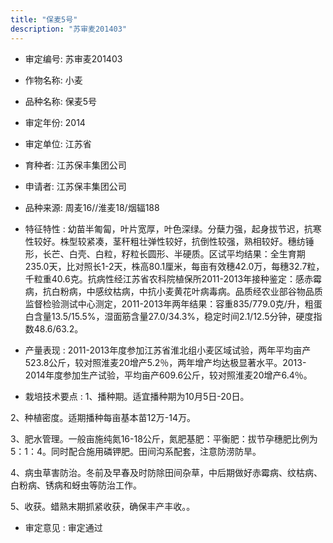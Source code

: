 ```yaml
---
title: "保麦5号"
description: "苏审麦201403"
---
```

* 审定编号:  苏审麦201403

*  作物名称:  小麦

*  品种名称:  保麦5号

*  审定年份:  2014

*  审定单位:  江苏省

* 育种者:  江苏保丰集团公司

*  申请者:  江苏保丰集团公司

*  品种来源:  周麦16//淮麦18/烟辐188

*  特征特性 : 
幼苗半匍匐，叶片宽厚，叶色深绿。分蘖力强，起身拔节迟，抗寒性较好。株型较紧凑，茎秆粗壮弹性较好，抗倒性较强，熟相较好。穗纺锤形，长芒、白壳、白粒，籽粒长圆形、半硬质。区试平均结果：全生育期235.0天，比对照长1-2天，株高80.1厘米，每亩有效穗42.0万，每穗32.7粒，千粒重40.6克。抗病性经江苏省农科院植保所2011-2013年接种鉴定：感赤霉病，抗白粉病，中感纹枯病，中抗小麦黄花叶病毒病。品质经农业部谷物品质监督检验测试中心测定，2011-2013年两年结果：容重835/779.0克/升，粗蛋白含量13.5/15.5%，湿面筋含量27.0/34.3%，稳定时间2.1/12.5分钟，硬度指数48.6/63.2。
 
*  产量表现 : 
2011-2013年度参加江苏省淮北组小麦区域试验，两年平均亩产523.8公斤，较对照淮麦20增产5.2％，两年增产均达极显著水平。2013-2014年度参加生产试验，平均亩产609.6公斤，较对照淮麦20增产6.4％。

*  栽培技术要点 : 
1、播种期。适宜播种期为10月5日-20日。
2、种植密度。适期播种每亩基本苗12万-14万。
3、肥水管理。一般亩施纯氮16-18公斤，氮肥基肥：平衡肥：拔节孕穗肥比例为5：1：4。同时配合施用磷钾肥。田间沟系配套，注意防涝防旱。
4、病虫草害防治。冬前及早春及时防除田间杂草，中后期做好赤霉病、纹枯病、白粉病、锈病和蚜虫等防治工作。
5、收获。蜡熟末期抓紧收获，确保丰产丰收。。

*  审定意见 : 
审定通过
